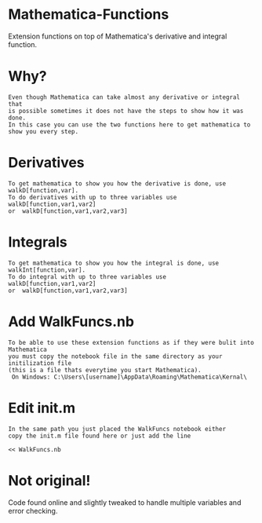 # Mathematica-Functions
Extension functions on top of Mathematica's derivative and integral function.

# Why?
    Even though Mathematica can take almost any derivative or integral that 
    is possible sometimes it does not have the steps to show how it was done. 
    In this case you can use the two functions here to get mathematica to show you every step.
    
# Derivatives
    To get mathematica to show you how the derivative is done, use walkD[function,var].
    To do derivatives with up to three variables use walkD[function,var1,var2]
    or  walkD[function,var1,var2,var3]

# Integrals
    To get mathematica to show you how the integral is done, use walkInt[function,var].
    To do integral with up to three variables use walkD[function,var1,var2]
    or  walkD[function,var1,var2,var3]
# Add WalkFuncs.nb
    To be able to use these extension functions as if they were bulit into Mathematica 
    you must copy the notebook file in the same directory as your initilization file 
    (this is a file thats everytime you start Mathematica).
     On Windows: C:\Users\[username]\AppData\Roaming\Mathematica\Kernal\

# Edit init.m
    In the same path you just placed the WalkFuncs notebook either 
    copy the init.m file found here or just add the line  
```<< WalkFuncs.nb```

# Not original!
Code found online and slightly tweaked to handle multiple variables and error checking.
